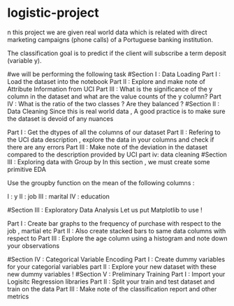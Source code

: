 # logistic-project
n this project we are given real world data which is related with direct marketing campaigns (phone calls) of a Portuguese banking institution.

The classification goal is to predict if the client will subscribe a term deposit (variable y).

#we will be performing the following task
#Section I : Data Loading
Part I : Load the dataset into the notebook
Part II : Explore and make note of Attribute Information from UCI
Part III : What is the significance of the y column in the dataset and what are the value counts of the y column?
Part IV : What is the ratio of the two classes ? Are they balanced ?
#Section II : Data Cleaning
Since this is real world data , A good practice is to make sure the dataset is devoid of any nuances

Part I : Get the dtypes of all the columns of our dataset
Part II : Refering to the UCI data description , explore the data in your columns and check if there are any errors
Part III : Make note of the deviation in the dataset compared to the description provided by UCI
part iv: data cleaning 
#Section III : Exploring data with Group by
In this section , we must create some primitive EDA

Use the groupby function on the mean of the following columns :

I : y
II : job
III : marital
IV : education

#Section III : Exploratory Data Analysis
Let us put Matplotlib to use !

Part I : Create bar graphs to the frequency of purchase with respect to the job , martial etc
Part II : Also create stacked bars to same data columns with respect to
Part III : Explore the age column using a histogram and note down your observations

#Section IV : Categorical Variable Encoding
Part I : Create dummy variables for your categorial variables
part II : Explore your new dataset with these new dummy variables !
#Section V : Preliminary Training
Part I : Import your Logisitc Regression libraries
Part II : Split your train and test dataset and train on the data
Part III : Make note of the classification report and other metrics


